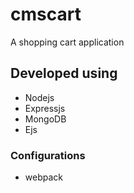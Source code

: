 # cmscart
A shopping cart application

## Developed using
  - Nodejs
  - Expressjs
  - MongoDB
  - Ejs

### Configurations 
  - webpack

